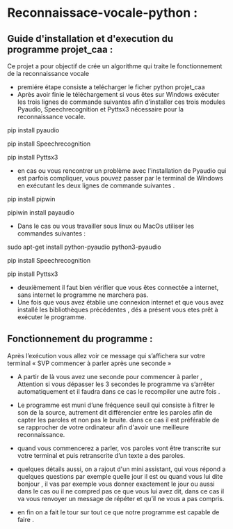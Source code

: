 # Reconnaissace-vocale-python :
## Guide d'installation et d'execution du programme projet_caa :
Ce projet a pour objectif de crée un algorithme  qui traite le fonctionnement de la reconnaissance vocale
* premiére étape consiste a telécharger le ficher python projet_caa
* Après avoir finie le téléchargement si vous êtes sur Windows exécuter les trois lignes de commande suivantes afin d’installer ces trois modules Pyaudio, Speechrecognition et Pyttsx3 nécessaire pour la reconnaissance vocale.

pip install pyaudio

pip install Speechrecognition

pip install Pyttsx3

- en cas ou vous rencontrer un problème avec l'installation de Pyaudio qui est parfois compliquer, vous pouvez passer par le terminal de Windows en exécutant les deux lignes de commande suivantes .

pip install pipwin

pipiwin install payaudio

* Dans le cas ou vous travailler sous linux ou MacOs utiliser les commandes suivantes :

sudo apt-get install python-pyaudio python3-pyaudio

pip install Speechrecognition

pip install Pyttsx3

* deuxièmement il faut bien vérifier que vous êtes connectée a internet, sans internet le programme ne marchera pas. 
* Une fois que vous avez établie une connexion internet et que vous avez installé les bibliothèques précédentes , dés a présent vous etes prêt à exécuter le programme.
## Fonctionnement du programme :
Après l’exécution vous allez voir ce message qui s’affichera sur votre terminal « SVP commencer à parler après une seconde »
* A partir de là vous avez une seconde pour commencer à parler ,
Attention si vous dépasser les 3 secondes le programme va s’arrêter automatiquement et il faudra dans ce cas le recompiler une autre fois .
* Le programme est muni d’une fréquence seuil  qui consiste à filtrer le son de la source, autrement dit différencier entre les paroles afin de capter les paroles et non pas le bruite. dans ce cas il est préférable de se rapprocher de votre ordinateur afin d'avoir une meilleure reconnaissance.

* quand vous commencerez a parler, vos paroles vont être transcrite sur votre terminal et puis retranscrite d’un texte a des paroles.  	

* quelques détails aussi, on a rajout d'un mini assistant, qui vous répond a quelques questions par exemple quelle jour il  est ou quand vous lui dite bonjour , il vas par exemple vous donner exactement le jour ou aussi dans le cas ou il ne compred pas ce que vous lui avez dit, dans ce cas il va vous renvoyer un message de répéter et qu’il ne vous a pas compris.

* en fin on a fait le tour sur tout ce que notre programme est capable de faire .

